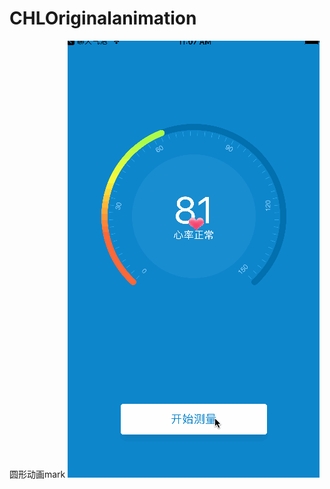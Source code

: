 # CHLOriginalanimation
圆形动画mark 
![](https://github.com/CHLAndLXB/CHLOriginalanimation/raw/master/动画/1111.gif)
